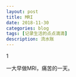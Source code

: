 ```yaml
---
layout: post
title: MRI
date: 2018-11-30
categories: blog
tags: [记录生活的点点滴滴]
description: 流水账
---
```


1 

一大早做MRI，痛苦的一天。
